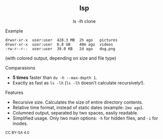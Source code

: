 <h2><p align="center">lsp</p>  </h2>   
<p align="center">ls -lh clone</p>

Example
```
drwxr-xr-x  user:user  428.3 MB  2h ago   pictures
drwxr-xr-x  user:user  6.8 GB    40m ago  videos
-rw-r--r--  user:user  39.0 KB   2d ago   dog.png
```

(with colored output, depending on size and file type)

Comparasions

- **5 times** faster than `du -h --max-depth 1`.
- Exactly as fast as `ls -lh` (`ls -lh` doesn't calculate recursively!).

Features

- Recursive size. Calculates the size of entire directory contents.
- Relative time format, instead of static dates (example: `2mo ago`).
- Columned output, separated by two spaces, easily readable.
- Simplified usage. Only two main options: `-h` for hidden files, and `-i` for inodes.

<sub>CC BY-SA 4.0</sub>
